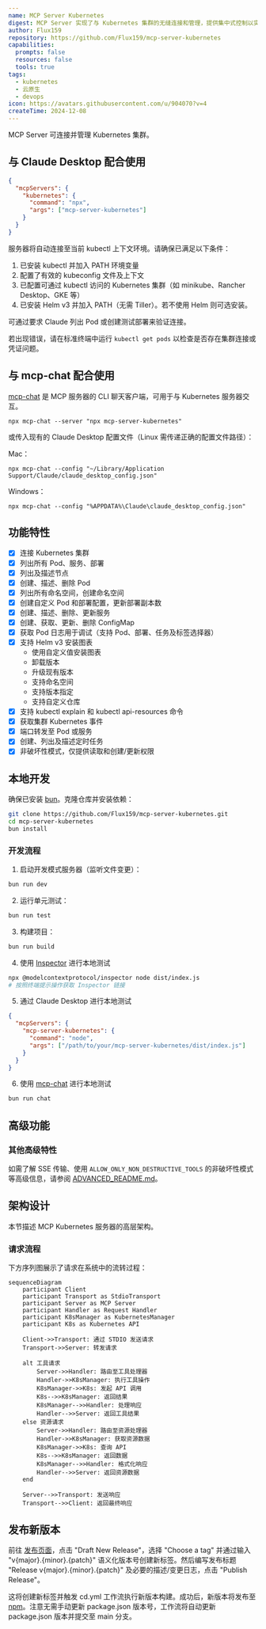 ```yaml
---
name: MCP Server Kubernetes
digest: MCP Server 实现了与 Kubernetes 集群的无缝连接和管理，提供集中式控制以实现高效的集群运维。
author: Flux159
repository: https://github.com/Flux159/mcp-server-kubernetes
capabilities:
  prompts: false
  resources: false
  tools: true
tags:
  - kubernetes
  - 云原生
  - devops
icon: https://avatars.githubusercontent.com/u/904070?v=4
createTime: 2024-12-08
---
```


MCP Server 可连接并管理 Kubernetes 集群。

## 与 Claude Desktop 配合使用

```json
{
  "mcpServers": {
    "kubernetes": {
      "command": "npx",
      "args": ["mcp-server-kubernetes"]
    }
  }
}
```

服务器将自动连接至当前 kubectl 上下文环境。请确保已满足以下条件：

1. 已安装 kubectl 并加入 PATH 环境变量
2. 配置了有效的 kubeconfig 文件及上下文
3. 已配置可通过 kubectl 访问的 Kubernetes 集群（如 minikube、Rancher Desktop、GKE 等）
4. 已安装 Helm v3 并加入 PATH（无需 Tiller）。若不使用 Helm 则可选安装。

可通过要求 Claude 列出 Pod 或创建测试部署来验证连接。

若出现错误，请在标准终端中运行 `kubectl get pods` 以检查是否存在集群连接或凭证问题。

## 与 mcp-chat 配合使用

[mcp-chat](https://github.com/Flux159/mcp-chat) 是 MCP 服务器的 CLI 聊天客户端，可用于与 Kubernetes 服务器交互。

```shell
npx mcp-chat --server "npx mcp-server-kubernetes"
```

或传入现有的 Claude Desktop 配置文件（Linux 需传递正确的配置文件路径）：

Mac：

```shell
npx mcp-chat --config "~/Library/Application Support/Claude/claude_desktop_config.json"
```

Windows：

```shell
npx mcp-chat --config "%APPDATA%\Claude\claude_desktop_config.json"
```

## 功能特性

- [x] 连接 Kubernetes 集群
- [x] 列出所有 Pod、服务、部署
- [x] 列出及描述节点
- [x] 创建、描述、删除 Pod
- [x] 列出所有命名空间，创建命名空间
- [x] 创建自定义 Pod 和部署配置，更新部署副本数
- [x] 创建、描述、删除、更新服务
- [x] 创建、获取、更新、删除 ConfigMap
- [x] 获取 Pod 日志用于调试（支持 Pod、部署、任务及标签选择器）
- [x] 支持 Helm v3 安装图表
  - 使用自定义值安装图表
  - 卸载版本
  - 升级现有版本
  - 支持命名空间
  - 支持版本指定
  - 支持自定义仓库
- [x] 支持 kubectl explain 和 kubectl api-resources 命令
- [x] 获取集群 Kubernetes 事件
- [x] 端口转发至 Pod 或服务
- [x] 创建、列出及描述定时任务
- [x] 非破坏性模式，仅提供读取和创建/更新权限

## 本地开发

确保已安装 [bun](https://bun.sh/docs/installation)。克隆仓库并安装依赖：

```bash
git clone https://github.com/Flux159/mcp-server-kubernetes.git
cd mcp-server-kubernetes
bun install
```

### 开发流程

1. 启动开发模式服务器（监听文件变更）：

```bash
bun run dev
```

2. 运行单元测试：

```bash
bun run test
```

3. 构建项目：

```bash
bun run build
```

4. 使用 [Inspector](https://github.com/modelcontextprotocol/inspector) 进行本地测试

```bash
npx @modelcontextprotocol/inspector node dist/index.js
# 按照终端提示操作获取 Inspector 链接
```

5. 通过 Claude Desktop 进行本地测试

```json
{
  "mcpServers": {
    "mcp-server-kubernetes": {
      "command": "node",
      "args": ["/path/to/your/mcp-server-kubernetes/dist/index.js"]
    }
  }
}
```

6. 使用 [mcp-chat](https://github.com/Flux159/mcp-chat) 进行本地测试

```bash
bun run chat
```

## 高级功能

### 其他高级特性

如需了解 SSE 传输、使用 `ALLOW_ONLY_NON_DESTRUCTIVE_TOOLS` 的非破坏性模式等高级信息，请参阅 [ADVANCED_README.md](https://github.com/Flux159/mcp-server-kubernetes/blob/main/ADVANCED_README.md)。

## 架构设计

本节描述 MCP Kubernetes 服务器的高层架构。

### 请求流程

下方序列图展示了请求在系统中的流转过程：

```mermaid
sequenceDiagram
    participant Client
    participant Transport as StdioTransport
    participant Server as MCP Server
    participant Handler as Request Handler
    participant K8sManager as KubernetesManager
    participant K8s as Kubernetes API

    Client->>Transport: 通过 STDIO 发送请求
    Transport->>Server: 转发请求

    alt 工具请求
        Server->>Handler: 路由至工具处理器
        Handler->>K8sManager: 执行工具操作
        K8sManager->>K8s: 发起 API 调用
        K8s-->>K8sManager: 返回结果
        K8sManager-->>Handler: 处理响应
        Handler-->>Server: 返回工具结果
    else 资源请求
        Server->>Handler: 路由至资源处理器
        Handler->>K8sManager: 获取资源数据
        K8sManager->>K8s: 查询 API
        K8s-->>K8sManager: 返回数据
        K8sManager-->>Handler: 格式化响应
        Handler-->>Server: 返回资源数据
    end

    Server-->>Transport: 发送响应
    Transport-->>Client: 返回最终响应
```

## 发布新版本

前往 [发布页面](https://github.com/Flux159/mcp-server-kubernetes/releases)，点击 "Draft New Release"，选择 "Choose a tag" 并通过输入 "v{major}.{minor}.{patch}" 语义化版本号创建新标签。然后编写发布标题 "Release v{major}.{minor}.{patch}" 及必要的描述/变更日志，点击 "Publish Release"。

这将创建新标签并触发 cd.yml 工作流执行新版本构建。成功后，新版本将发布至 [npm](https://www.npmjs.com/package/mcp-server-kubernetes)。注意无需手动更新 package.json 版本号，工作流将自动更新 package.json 版本并提交至 main 分支。
